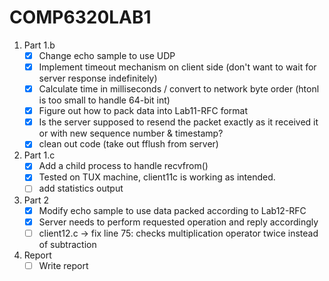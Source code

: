 # COMP6320LAB1

1. Part 1.b
   - [x] Change echo sample to use UDP
   - [x] Implement timeout mechanism on client side (don't want to wait for server response indefinitely)
   - [x] Calculate time in milliseconds / convert to network byte order (htonl is too small to handle 64-bit int)
   - [x] Figure out how to pack data into Lab11-RFC format
   - [x] Is the server supposed to resend the packet exactly as it received it or with new sequence number & timestamp?
   - [x] clean out code (take out fflush from server)
2. Part 1.c
   - [x] Add a child process to handle recvfrom()
   - [x] Tested on TUX machine, client11c is working as intended.
   - [ ] add statistics output
3. Part 2
   - [x] Modify echo sample to use data packed according to Lab12-RFC
   - [x] Server needs to perform requested operation and reply accordingly
   - [ ] client12.c -> fix line 75: checks multiplication operator twice instead of subtraction
4. Report
   - [ ] Write report
